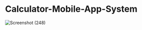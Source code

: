 # Calculator-Mobile-App-System

![Screenshot (248)](https://user-images.githubusercontent.com/97075043/229339941-64523ccf-4911-4d53-8296-4e3320987387.png)
